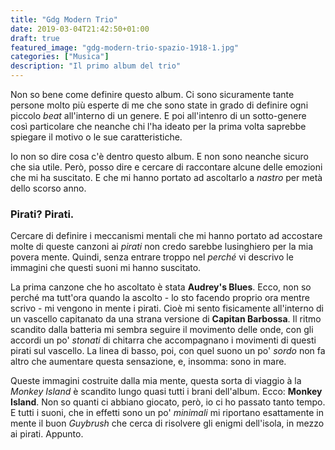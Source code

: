 ```yaml
---
title: "Gdg Modern Trio"
date: 2019-03-04T21:42:50+01:00
draft: true
featured_image: "gdg-modern-trio-spazio-1918-1.jpg"
categories: ["Musica"]
description: "Il primo album del trio"
---
```


Non so bene come definire questo album. Ci sono sicuramente tante persone molto più esperte di me che sono state in grado di definire ogni piccolo *beat* all'interno di un genere. E poi all'intenro di un sotto-genere così particolare che neanche chi l'ha ideato per la prima volta saprebbe spiegare il motivo o le sue caratteristiche. 

Io non so dire cosa c'è dentro questo album. E non sono neanche sicuro che sia utile. Però, posso dire e cercare di raccontare alcune delle emozioni che mi ha suscitato. E che mi hanno portato ad ascoltarlo a *nastro* per metà dello scorso anno. 

### Pirati? Pirati. 
Cercare di definire i meccanismi mentali che mi hanno portato ad accostare molte di queste canzoni ai *pirati* non credo sarebbe lusinghiero per la mia povera mente. Quindi, senza entrare troppo nel *perché* vi descrivo le immagini che questi suoni mi hanno suscitato. 

La prima canzone che ho ascoltato è stata **Audrey's Blues**. Ecco, non so perché ma tutt'ora quando la ascolto - lo sto facendo proprio ora mentre scrivo - mi vengono in mente i pirati. Cioè mi sento fisicamente all'interno di un vascello capitanato da una strana versione di **Capitan Barbossa**. 
Il ritmo scandito dalla batteria mi sembra seguire il movimento delle onde, con gli accordi un po' *stonati* di chitarra che accompagnano i movimenti di questi pirati sul vascello. 
La linea di basso, poi, con quel suono un po' *sordo* non fa altro che aumentare questa sensazione, e, insomma: sono in mare. 

Queste immagini costruite dalla mia mente, questa sorta di viaggio à la *Monkey Island* è scandito lungo quasi tutti i brani dell'album. 
Ecco: **Monkey Island**. Non so quanti ci abbiano giocato, però, io ci ho passato tanto tempo. E tutti i suoni, che in effetti sono un po' *minimali* mi riportano esattamente in mente il buon *Guybrush* che cerca di risolvere gli enigmi dell'isola, in mezzo ai pirati. Appunto. 